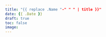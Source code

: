 ```yaml
---
title: "{{ replace .Name "-" " " | title }}"
date: {{ .Date }}
draft: true
toc: false
image:
---
```


